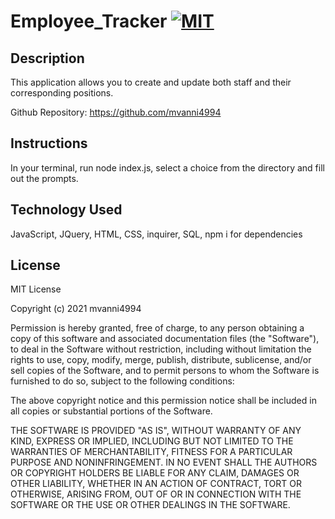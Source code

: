 # Employee_Tracker [![MIT](https://img.shields.io/badge/License-MIT-yellow.svg)](https://opensource.org/licenses/MIT)

## Description
This application allows you to create and update both staff and their corresponding positions.

Github Repository: https://github.com/mvanni4994

## Instructions
In your terminal, run node index.js, select a choice from the directory and fill out the prompts.

## Technology Used
JavaScript, JQuery, HTML, CSS, inquirer, SQL, npm i for dependencies

## License

MIT License

Copyright (c) 2021 mvanni4994

Permission is hereby granted, free of charge, to any person obtaining a copy of this software and associated documentation files (the "Software"), to deal in the Software without restriction, including without limitation the rights to use, copy, modify, merge, publish, distribute, sublicense, and/or sell copies of the Software, and to permit persons to whom the Software is furnished to do so, subject to the following conditions:

The above copyright notice and this permission notice shall be included in all copies or substantial portions of the Software.

THE SOFTWARE IS PROVIDED "AS IS", WITHOUT WARRANTY OF ANY KIND, EXPRESS OR IMPLIED, INCLUDING BUT NOT LIMITED TO THE WARRANTIES OF MERCHANTABILITY, FITNESS FOR A PARTICULAR PURPOSE AND NONINFRINGEMENT. IN NO EVENT SHALL THE AUTHORS OR COPYRIGHT HOLDERS BE LIABLE FOR ANY CLAIM, DAMAGES OR OTHER LIABILITY, WHETHER IN AN ACTION OF CONTRACT, TORT OR OTHERWISE, ARISING FROM, OUT OF OR IN CONNECTION WITH THE SOFTWARE OR THE USE OR OTHER DEALINGS IN THE SOFTWARE.
